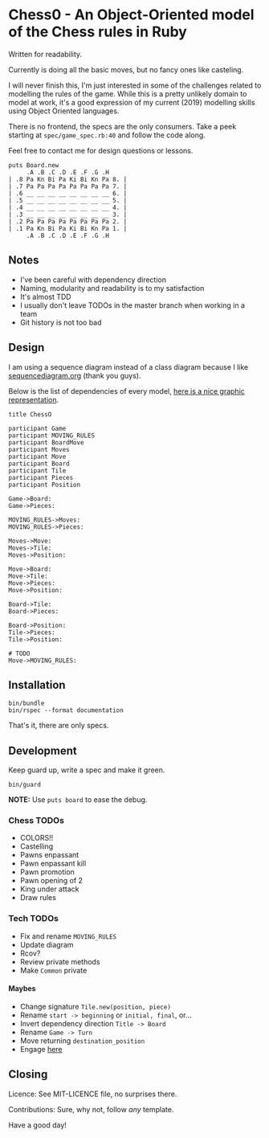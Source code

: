 # Chess0 - An Object-Oriented model of the Chess rules in Ruby

Written for readability.

Currently is doing all the basic moves, but no fancy ones like casteling.

I will never finish this, I'm just interested in some of the challenges
related to modelling the rules of the game.
While this is a pretty unlikely domain to model at work,
it's a good expression of my current (2019) modelling skills using
Object Oriented languages.

There is no frontend, the specs are the only consumers.
Take a peek starting at `spec/game_spec.rb:40` and follow the code along.

Feel free to contact me for design questions or lessons.

```
puts Board.new
     .A .B .C .D .E .F .G .H
| .8 Pa Kn Bi Pa Ki Bi Kn Pa 8. |
| .7 Pa Pa Pa Pa Pa Pa Pa Pa 7. |
| .6 __ __ __ __ __ __ __ __ 6. |
| .5 __ __ __ __ __ __ __ __ 5. |
| .4 __ __ __ __ __ __ __ __ 4. |
| .3 __ __ __ __ __ __ __ __ 3. |
| .2 Pa Pa Pa Pa Pa Pa Pa Pa 2. |
| .1 Pa Kn Bi Pa Ki Bi Kn Pa 1. |
     .A .B .C .D .E .F .G .H
```


## Notes

* I've been careful with dependency direction
* Naming, modularity and readability is to my satisfaction
* It's almost TDD
* I usually don't leave TODOs in the master branch when working in a team
* Git history is not too bad

## Design

I am using a sequence diagram instead of a class diagram
because I like [sequencediagram.org](https://sequencediagram.org/)
(thank you guys).

Below is the list of dependencies of every model,
[here is a nice graphic representation](https://sequencediagram.org/index.html#initialData=C4S2BsFMAIGEAtIGckHkBQ6AOBDATqAMYi4B2w0A4jgLaTb5Ek7nQCyqAagJIBylAfQBKAVQAyAUQDKDAiGJkKAIQD2+ACZsVAN3q45ClhS26kspovY69jec1aqN5u5YAqIKM8OsACiEiEyF72FD4qSGAgKqSY1HQAtAB8jnjqAFzocZBJfgHIGegcPPzC4tJJJvmFXHyCopJSOf6BSAWF1kgV1hmVnYnuUD0dOeGR0QWVSSnp7bpJA5BDc4m5LUvZK6Og45jT8x6L6HsrzVVHaqkjEdukGQtNea3o95vXUbfoQA).

```
title ChessO

participant Game
participant MOVING_RULES
participant BoardMove
participant Moves
participant Move
participant Board
participant Tile
participant Pieces
participant Position

Game->Board:
Game->Pieces:

MOVING_RULES->Moves:
MOVING_RULES->Pieces:

Moves->Move:
Moves->Tile:
Moves->Position:

Move->Board:
Move->Tile:
Move->Pieces:
Move->Position:

Board->Tile:
Board->Pieces:

Board->Position:
Tile->Pieces:
Tile->Position:

# TODO
Move->MOVING_RULES:
```


## Installation

```
bin/bundle
bin/rspec --format documentation
```

That's it, there are only specs.


## Development

Keep guard up, write a spec and make it green.

```
bin/guard
```

**NOTE:** Use `puts board` to ease the debug.

### Chess TODOs

* COLORS!!
* Castelling
* Pawns enpassant
* Pawn enpassant kill
* Pawn promotion
* Pawn opening of 2
* King under attack
* Draw rules

### Tech TODOs

* Fix and rename `MOVING_RULES`
* Update diagram
* Rcov?
* Review private methods
* Make `Common` private

#### Maybes

* Change signature `Tile.new(position, piece)`
* Rename `start -> beginning` or `initial, final`, or...
* Invert dependency direction `Title -> Board`
* Rename `Game -> Turn`
* Move returning `destination_position`
* Engage [here](https://codereview.stackexchange.com/questions/116994/object-oriented-chess-game-in-ruby)


## Closing

Licence: See MIT-LICENCE file, no surprises there.

Contributions: Sure, why not, follow _any_ template.

Have a good day!
